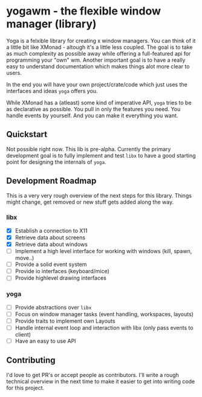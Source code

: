 # yogawm - the flexible window manager (library)

Yoga is a felxible library for creating x window managers. You can think of it a little bit like XMonad -
altough it's a little less coupled. The goal is to take as much complexity as possible away while offering
a full-featured api for programming your "own" wm. Another important goal is to have a really easy to understand
documentation which makes things alot more clear to users.

In the end you will have your own project/crate/code which just uses the interfaces and ideas `yoga` offers you.

While XMonad has a (atleast) some kind of imperative API, `yoga` tries to be as declarative as possible. You
pull in only the features you need. You handle events by yourself. And you can make it everything you want.

## Quickstart

Not possible right now. This lib is pre-alpha. Currently the primary development goal is to fully implement and
test `libx` to have a good starting point for designing the internals of `yoga`.

## Development Roadmap

This is a very very rough overview of the next steps for this library. Things might change, get removed or new stuff
gets added along the way.

### libx

- [x] Establish a connection to X11
- [x] Retrieve data about screens
- [x] Retrieve data about windows
- [ ] Implement a high level interface for working with windows (kill, spawn, move..)
- [ ] Provide a solid event system
- [ ] Provide io interfaces (keyboard/mice)
- [ ] Provide highlevel drawing interfaces

### yoga

- [ ] Provide abstractions over `libx`
- [ ] Focus on window manager tasks (event handling, workspaces, layouts)
- [ ] Provide traits to implement own Layouts
- [ ] Handle internal event loop and interaction with libx (only pass events to client)
- [ ] Have an easy to use API

## Contributing

I'd love to get PR's or accept people as contributors. I'll write a rough technical overview in the next time to make
it easier to get into writing code for this project.
